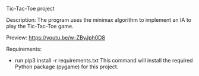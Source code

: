 Tic-Tac-Toe project

Description: The program uses the minimax algorithm to implement an IA to play the Tic-Tac-Toe game. 

Preview: https://youtu.be/w-ZByJph0D8

Requirements:

- run pip3 install -r requirements.txt 
This command will install the required Python package (pygame) for this project.